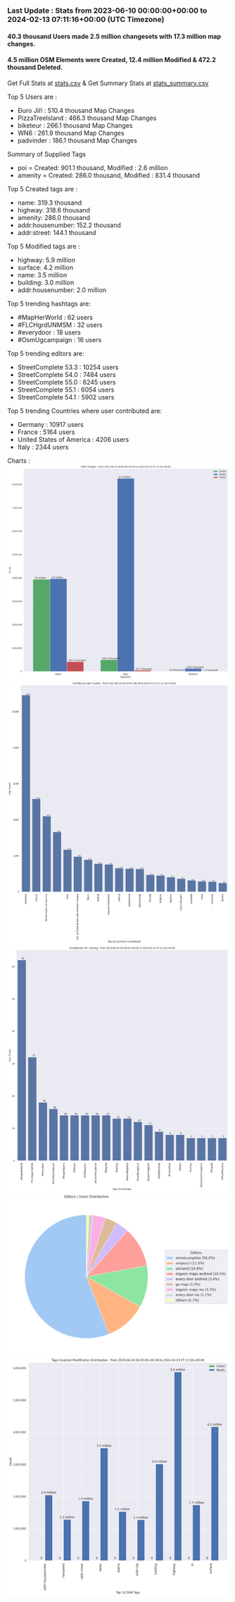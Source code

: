 ### Last Update : Stats from 2023-06-10 00:00:00+00:00 to 2024-02-13 07:11:16+00:00 (UTC Timezone)

#### 40.3 thousand Users made 2.5 million changesets with 17.3 million map changes.
#### 4.5 million OSM Elements were Created, 12.4 million Modified & 472.2 thousand Deleted.
Get Full Stats at [stats.csv](/stats/fieldmappers/Daily/stats.csv)
 & Get Summary Stats at [stats_summary.csv](/stats/fieldmappers/Daily/stats_summary.csv)

Top 5 Users are : 
- Đuro Jiří : 510.4 thousand Map Changes
- PizzaTreeIsland : 466.3 thousand Map Changes
- biketeur : 266.1 thousand Map Changes
- WN6 : 261.9 thousand Map Changes
- padvinder : 186.1 thousand Map Changes

Summary of Supplied Tags
- poi = Created: 901.1 thousand, Modified : 2.6 million
- amenity = Created: 286.0 thousand, Modified : 831.4 thousand


Top 5 Created tags are :
- name: 319.3 thousand
- highway: 318.6 thousand
- amenity: 286.0 thousand
- addr:housenumber: 152.2 thousand
- addr:street: 144.1 thousand


Top 5 Modified tags are :
- highway: 5.9 million
- surface: 4.2 million
- name: 3.5 million
- building: 3.0 million
- addr:housenumber: 2.0 million


Top 5 trending hashtags are:
- #MapHerWorld : 62 users
- #FLCHgrdUNMSM : 32 users
- #everydoor : 18 users
- #OsmUgcampaign : 16 users


Top 5 trending editors are:
- StreetComplete 53.3 : 10254 users
- StreetComplete 54.0 : 7484 users
- StreetComplete 55.0 : 6245 users
- StreetComplete 55.1 : 6054 users
- StreetComplete 54.1 : 5902 users


Top 5 trending Countries where user contributed are:
- Germany : 10917 users
- France : 5164 users
- United States of America : 4206 users
- Italy : 2344 users


 Charts : 
![Alt text](./stats_osm_changes.png) 
![Alt text](./stats_users_per_country.png) 
![Alt text](./stats_users_per_hashtag.png) 
![Alt text](./stats_editors_pie_chart.png) 
![Alt text](./stats_tags.png) 
